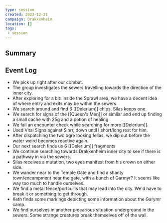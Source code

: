 ```yaml
---
type: session
created: 2023-12-21
campaign: Drakkenheim
location: []
tags:
 - session
---
```



## Summary

## Event Log

- We pick up right after our combat.
- The group investigates the sewers travelling towards the direction of the inner city.
- After exploring for a bit: inside the Sprawl area, we have a decent idea of where entry and exits may be within the sewers.
- We search around and find 6 [[Delerium]] chips. Silas keeps one.
- We search for signs of the [[Queen's Men]] or similar and end up finding a small cache with 25g and a potion of healing.
- We fail an encounter check while searching for more [[Delerium]].
- Used Vital Signs against Sihrr, down until I short/long rest for him.
- After dispatching the two ogre looking fellas, we dip out before the water weird becomes reactive again.
- Our next search finds us 6 [[Delerium]] fragments
- We continue searching towards Drakkenheim inner city to see if there is a pathway in via the sewers.
- Silas receives a mutation, two eyes manifest from his crown on either side.
- We wander near to the Temple Gate and find a shanty town/encampment near the gate, with a bunch of Garmyr? It seems like way too much to handle ourselves.
- We find a metal fence/portcullis that may lead into the city. We'd have to break it or something to get through.
- Keth finds some markings depicting some information about the Garymr camp.
- We find ourselves in another precarious situation underground in the sewers. Some strange creatures break themselves off of the wall.
